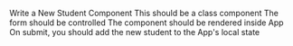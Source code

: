 Write a New Student Component
  This should be a class component
  The form should be controlled
  The component should be rendered inside App
  On submit, you should add the new student to the App's local state
